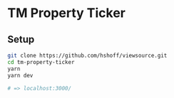 # TM Property Ticker

## Setup

```bash
git clone https://github.com/hshoff/viewsource.git
cd tm-property-ticker
yarn
yarn dev

# => localhost:3000/
```
